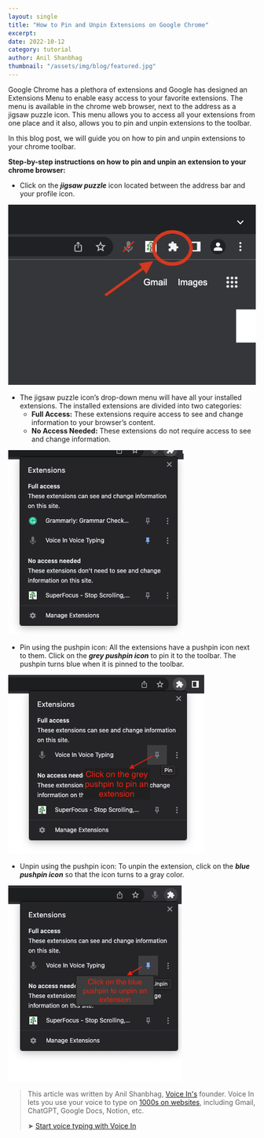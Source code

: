 ```yaml
---
layout: single
title: "How to Pin and Unpin Extensions on Google Chrome"
excerpt:
date: 2022-10-12
category: tutorial
author: Anil Shanbhag
thumbnail: "/assets/img/blog/featured.jpg"
---
```


Google Chrome has a plethora of extensions and Google has designed an Extensions Menu to enable easy access to your favorite extensions. The menu is available in the chrome web browser, next to the address as a jigsaw puzzle icon. This menu allows you to access all your extensions from one place and it also, allows you to pin and unpin extensions to the toolbar.

In this blog post, we will guide you on how to pin and unpin extensions to your chrome toolbar.

**Step-by-step instructions on how to pin and unpin an extension to your chrome browser:**

- Click on the ***jigsaw puzzle*** icon located between the address bar and your profile icon.

![](/assets/img/blog/Jigsaw.width-800.png)

- The jigsaw puzzle icon’s drop-down menu will have all your installed extensions. The installed extensions are divided into two categories:
    - **Full Access:** These extensions require access to see and change information to your browser’s content.
    - **No Access Needed:** These extensions do not require access to see and change information.

![](/assets/img/blog/Screen_Shot_2022-10-11_at_10.35.15_PM.width-800.png)

- Pin using the pushpin icon: All the extensions have a pushpin icon next to them. Click on the ***grey pushpin icon*** to pin it to the toolbar. The pushpin turns blue when it is pinned to the toolbar.

![](/assets/img/blog/Screen_Shot_2022-10-11_at_10.20.56_PM.width-800.png)

- Unpin using the pushpin icon: To unpin the extension, click on the ***blue pushpin icon*** so that the icon turns to a gray color.

![](/assets/img/blog/Screen_Shot_2022-10-11_at_10.21.09_PM.width-800.png)

> This article was written by Anil Shanbhag, [Voice In's](/voicein/) founder. Voice In lets you use your voice to type on [1000s on websites](https://dictanote.co/voicein/apps/), including Gmail, ChatGPT, Google Docs, Notion, etc.
> 
> ➤ [Start voice typing with Voice In](/voicein/)